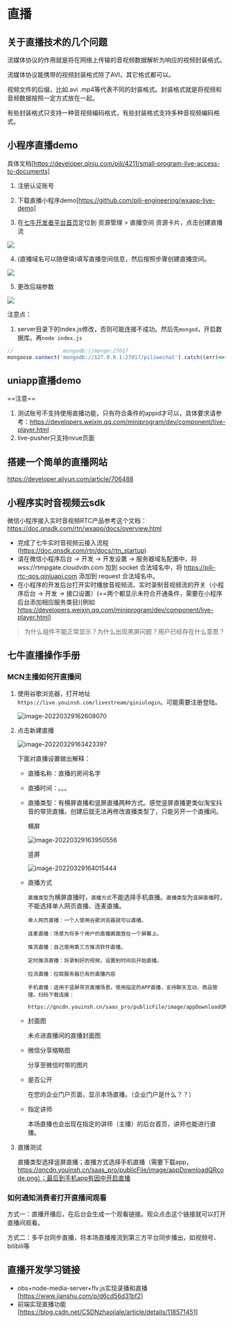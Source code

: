 # 直播
## 关于直播技术的几个问题

流媒体协议的作用就是将在网络上传输的音视频数据解析为响应的视频封装格式。

流媒体协议能携带的视频封装格式除了AVI，其它格式都可以。

视频文件的后缀，比如.avi .mp4等代表不同的封装格式。封装格式就是将视频和音频数据按照一定方式放在一起。

有些封装格式只支持一种音视频编码格式，有些封装格式支持多种音视频编码格式。

## 小程序直播demo
具体文档[https://developer.qiniu.com/pili/4211/small-program-live-access-to-documents]

1. 注册认证账号

2. 下载直播小程序demo[https://github.com/pili-engineering/wxapp-live-demo]

3. 在[七牛开发者平台首页](https://portal.qiniu.com/home)定位到 资源管理 > 直播空间 资源卡片，点击创建直播流
<img src="https://dn-odum9helk.qbox.me/FkjcHcu-caXemFVGVeJYs8MuC2Tz" />

4. (直播域名可以随便填)填写直播空间信息，然后按照步骤创建直播空间。
<img src="https://static01.imgkr.com/temp/5f74f44f78d3482680cdb562a490ea45.png"/>

5. 更改后端参数
<img src="https://sdk-release.qnsdk.com/1545722811576.jpg" />

注意点：

1. server目录下的index.js修改，否则可能连接不成功。然后先`mongod`，开启数据库。再`node index.js`

```js
//                mongodb://mongo:27017
mongoose.connect('mongodb://127.0.0.1:27017/piliwechat').catch((err)=>{console.log("xxxxxx",err,"xxxxx");});
```
## uniapp直播demo
==注意==

1. 测试账号不支持使用直播功能，只有符合条件的appid才可以，具体要求请参考：https://developers.weixin.qq.com/miniprogram/dev/component/live-player.html
2. live-pusher只支持nvue页面

## 搭建一个简单的直播网站
https://developer.aliyun.com/article/706488
## 小程序实时音视频云sdk

微信小程序接入实时音视频RTC产品参考这个文档：https://doc.qnsdk.com/rtn/wxapp/docs/overview.html

-  完成了七牛实时音视频云接入流程(https://doc.qnsdk.com/rtn/docs/rtn_startup)
- 请在微信小程序后台 -> 开发 -> 开发设置 -> 服务器域名配置中，将 wss://rtmpgate.cloudvdn.com 加到 socket 合法域名中，将 https://pili-rtc-qos.qiniuapi.com 添加到 request 合法域名中。
- 在小程序的开发后台打开实时播放音视频流、实时录制音视频流的开关（小程序后台 -> 开发 -> 接口设置）(==两个都显示未符合开通条件，需要在小程序后台添加相应服务类目)[例如 https://developers.weixin.qq.com/miniprogram/dev/component/live-player.html]

> 为什么组件不能正常显示？为什么出现黑屏问题？用户已经存在什么意思？

## 七牛直播操作手册

### MCN主播如何开直播间
1.  使用谷歌浏览器，打开地址`https://live.youinsh.com/livestream/qiniulogin`。可能需要注册登陆。

    ![image-20220329162608070](TyporaImg/image-20220329162608070.png)
  
2.  点击新建直播

    ![image-20220329163423397](TyporaImg/image-20220329163423397.png)

    下面对直播设置做出解释：

    -   直播名称：直播的房间名字
    
    -   直播时间：。。。
    
    - 直播类型：有横屏直播和竖屏直播两种方式。感觉竖屏直播更类似淘宝抖音的带货直播。创建后就无法再修改直播类型了，只能另开一个直播间。
    
        横屏
    
        ![image-20220329163950556](TyporaImg/image-20220329163950556.png)
    
        竖屏
    
        ![image-20220329164015444](TyporaImg/image-20220329164015444.png)
    
    -   直播方式
    
        `直播类型`为横屏直播时，`直播方式`不能选择手机直播。`直播类型`为`竖屏直播`时，不能选择单人网页直播、连麦直播。
    
        ```shell
        单人网页直播：一个人使用谷歌浏览器就可以直播。
        
        连麦直播：场景为将多个用户的直播画面放在一个屏幕上。
        
        推流直播：自己使用第三方推流软件直播。
        
        定时推流直播：将录制好的视频，设置到时间后开始直播。
        
        拉流直播：拉取服务器已有的直播内容
        
        手机直播：适用于竖屏带货直播场景。使用指定的APP直播，支持聊天互动、商品管理。扫码下载连接：
        		https://qncdn.youinsh.cn/saas_pro/publicFile/image/appDownloadQRcode.png
        ```
    
    -   封面图
    
        未点进直播间的直播封面图
    
    -   微信分享缩略图
    
        分享至微信时带的图片
    
    -   是否公开
    
        在您的企业门户页面，显示本场直播。（企业门户是什么？？）
    
    -   指定讲师
    
        本场直播也会出现在指定的讲师（主播）的后台首页，讲师也能进行直播。
    
3.  直播测试

    直播类型选择竖屏直播；直播方式选择手机直播（需要下载app，https://qncdn.youinsh.cn/saas_pro/publicFile/image/appDownloadQRcode.png）；最后到手机app有因中开启直播

    

### 如何通知消费者打开直播间观看

方式一：直播开播后，在后台会生成一个观看链接。观众点击这个链接就可以打开直播间观看。



方式二：多平台同步直播，将本场直播推流到第三方平台同步播出，如视频号、bilibili等























## 直播开发学习链接

- obs+node-media-server+flv.js实现录播和直播[https://www.jianshu.com/p/d6cd56d31bf2]
- 前端实现直播功能[https://blog.csdn.net/CSDNzhaojiale/article/details/118571451]